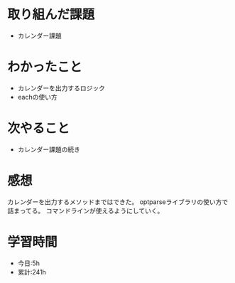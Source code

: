 # 取り組んだ課題
- カレンダー課題
# わかったこと
- カレンダーを出力するロジック
- eachの使い方
# 次やること
- カレンダー課題の続き
# 感想
カレンダーを出力するメソッドまではできた。
optparseライブラリの使い方で詰まってる。
コマンドラインが使えるようにしていく。
# 学習時間
- 今日:5h
- 累計:241h

